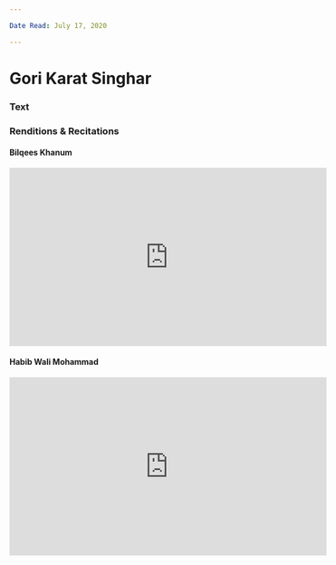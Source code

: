 ```yaml
---

Date Read: July 17, 2020

---
```


# Gori Karat Singhar

### Text
### Renditions & Recitations

#### Bilqees Khanum

<iframe width="560" height="315" src="https://www.youtube.com/embed/oyorE7TTk-U" title="YouTube video player" frameborder="0" allow="accelerometer; autoplay; clipboard-write; encrypted-media; gyroscope; picture-in-picture" allowfullscreen></iframe>

#### Habib Wali Mohammad

<iframe width="560" height="315" src="https://www.youtube.com/embed/y0VdWzc1L94" title="YouTube video player" frameborder="0" allow="accelerometer; autoplay; clipboard-write; encrypted-media; gyroscope; picture-in-picture" allowfullscreen></iframe>

